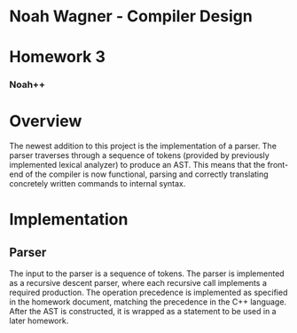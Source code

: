 # Noah Wagner - Compiler Design 
# Homework 3
### Noah++

# Overview
The newest addition to this project is the implementation of a parser. The parser traverses through a sequence of tokens (provided by previously implemented lexical analyzer) to produce an AST. This means that the front-end of the compiler is now functional, parsing and correctly translating concretely written commands to internal syntax.

# Implementation
## Parser
The input to the parser is a sequence of tokens. The parser is implemented as a recursive descent parser, where each recursive call implements a required production. The operation precedence is implemented as specified in the homework document, matching the precedence in the C++ language. After the AST is constructed, it is wrapped as a statement to be used in a later homework. 
